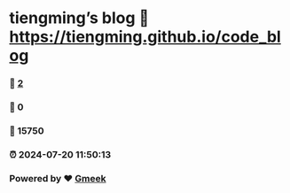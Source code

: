 # tiengming’s blog :link: https://tiengming.github.io/code_blog 
### :page_facing_up: [2](https://tiengming.github.io/code_blog/tag.html) 
### :speech_balloon: 0 
### :hibiscus: 15750 
### :alarm_clock: 2024-07-20 11:50:13 
### Powered by :heart: [Gmeek](https://github.com/Meekdai/Gmeek)
